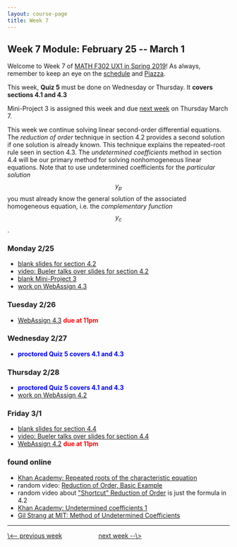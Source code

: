 ```yaml
---
layout: course-page
title: Week 7
---
```


## Week 7 Module: February 25 -- March 1

Welcome to Week 7 of [MATH F302 UX1 in Spring 2019](index.html)!  As always, remember to keep an eye on the [schedule](schedule.pdf) and [Piazza](https://piazza.com/uaf/spring2019/math302ux1/home).

This week, **Quiz 5** must be done on Wednesday or Thursday.  It **covers sections 4.1 and 4.3**

Mini-Project 3 is assigned this week and due [next week](week8) on Thursday March 7.

<script type="text/javascript" src="http://cdn.mathjax.org/mathjax/latest/MathJax.js?config=TeX-AMS-MML_HTMLorMML"></script>

This week we continue solving linear second-order differential equations.  The _reduction of order_ technique in section 4.2 provides a second solution if one solution is already known.  This technique explains the repeated-root rule seen in section 4.3.  The _undetermined coefficients_ method in section 4.4 will be our primary method for solving nonhomogeneous linear equations.  Note that to use undetermined coefficients for the _particular solution_ $$y_p$$ you must already know the general solution of the associated homogeneous equation, i.e. the _complementary function_ $$y_c$$.

### Monday 2/25
* [blank slides for section 4.2](assets/slides/4-2.pdf)
* [video: Bueler talks over slides for section 4.2](https://github.com/bueler/diff-eq-videos/blob/master/video-4-2-math302.mp4?raw=true)
* [blank Mini-Project 3](assets/mp/mp3.pdf)
* [work on WebAssign 4.3](https://www.webassign.net/)

### Tuesday 2/26
* [WebAssign 4.3](https://www.webassign.net/) <span style="color:red">**due at 11pm**</span>

### Wednesday 2/27
* <span style="color:blue">**proctored Quiz 5 covers 4.1 and 4.3**</span>

### Thursday 2/28
* <span style="color:blue">**proctored Quiz 5 covers 4.1 and 4.3**</span>
* [work on WebAssign 4.2](https://www.webassign.net/)

### Friday 3/1
* [blank slides for section 4.4](assets/slides/4-4.pdf)
* [video: Bueler talks over slides for section 4.4](https://github.com/bueler/diff-eq-videos/blob/master/video-4-4-math302.mp4?raw=true)
* [WebAssign 4.2](https://www.webassign.net/) <span style="color:red">**due at 11pm**</span>

### found online
* [Khan Academy: Repeated roots of the characteristic equation](https://www.khanacademy.org/math/differential-equations/second-order-differential-equations/modal/v/repeated-roots-of-the-characteristic-equation)
* random video: [Reduction of Order, Basic Example](https://www.youtube.com/watch?v=oQSFW8BIrY0)
* random video about ["Shortcut" Reduction of Order](https://www.youtube.com/watch?v=Jm395-EPQ1Y) is just the formula in 4.2
* [Khan Academy: Undetermined coefficients 1](https://www.khanacademy.org/math/differential-equations/second-order-differential-equations/modal/v/undetermined-coefficients-1)
* [Gil Strang at MIT: Method of Undetermined Coefficients](https://ocw.mit.edu/resources/res-18-009-learn-differential-equations-up-close-with-gilbert-strang-and-cleve-moler-fall-2015/differential-equations-and-linear-algebra/second-order-equations/method-of-undetermined-coefficients/)

<hr>
<a align="left" href="week6">\<-- previous week</a>  &nbsp; &nbsp; &nbsp; &nbsp; &nbsp; &nbsp; &nbsp; &nbsp; &nbsp; &nbsp; <a align="right" href="week8">next week --\></a>
